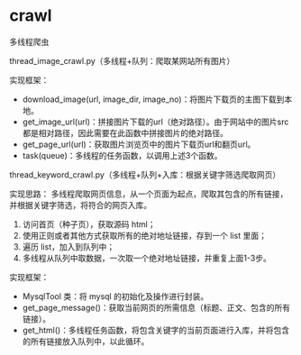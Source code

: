 # crawl
 多线程爬虫


thread_image_crawl.py（多线程+队列：爬取某网站所有图片）

实现框架：
* download_image(url, image_dir, image_no)：将图片下载页的主图下载到本地。
* get_image_url(url)：拼接图片下载的url（绝对路径）。由于网站中的图片src都是相对路径，因此需要在此函数中拼接图片的绝对路径。
* get_page_url(url)：获取图片浏览页中的图片下载页url和翻页url。
* task(queue)：多线程的任务函数，以调用上述3个函数。


thread_keyword_crawl.py（多线程+队列+入库：根据关键字筛选爬取网页）

实现思路：
多线程爬取网页信息，从一个页面为起点，爬取其包含的所有链接，并根据关键字筛选，将符合的网页入库。
1. 访问首页（种子页），获取源码 html；
2. 使用正则或者其他方式获取所有的绝对地址链接，存到一个 list 里面；
3. 遍历 list，加入到队列中；
4. 多线程从队列中取数据，一次取一个绝对地址链接，并重复上面1-3步。

实现框架：
* MysqlTool 类：将 mysql 的初始化及操作进行封装。
* get_page_message()：获取当前网页的所需信息（标题、正文、包含的所有链接）。
* get_html()：多线程任务函数，将包含关键字的当前页面进行入库，并将包含的所有链接放入队列中，以此循环。
